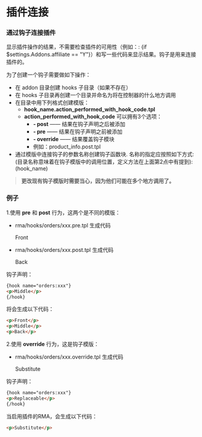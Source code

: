 插件连接
===================================

### 通过钩子连接插件

显示插件操作的结果，不需要检查插件的可用性（例如：: {if $settings.Addons.affiliate == "Y"}）和写一些代码来显示结果。钩子是用来连接插件的。

为了创建一个钩子需要做如下操作：

* 在 addon 目录创建 hooks 子目录（如果不存在）
* 在 hooks 子目录再创建一个目录并命名为将在控制器的什么地方调用
* 在目录中用下列格式创建模版：
  * __hook_name.action_performed_with_hook_code.tpl__
  * __action_performed_with_hook_code__ 可以拥有3个选项：
      * __- post__ —— 结果在钩子声明之后被添加
      * __- pre__ —— 结果在钩子声明之前被添加
      * __- override__ —— 结果覆盖钩子模块
      * 例如：product_info.post.tpl
* 通过模版中连接钩子的参数名称创建钩子函数块. 名称的指定应按照如下方式: (目录名称意味着在钩子模版中的调用位置，定义方法在上面第2点中有提到):(hook_name)

> __更改现有钩子模版时需要当心，因为他们可能在多个地方调用了。__

### 例子

1.使用 __pre__ 和 __post__ 行为，这两个是不同的模版：
  * rma/hooks/orders/xxx.pre.tpl 生成代码 <p>Front</p>
  * rma/hooks/orders/xxx.post.tpl 生成代码 <p>Back</p>

钩子声明：

```html
{hook name="orders:xxx"}
<p>Middle</p>
{/hook}
```

将会生成以下代码：

```html
<p>Front</p>
<p>Middle</p>
<p>Back</p>
```

2.使用 __override__ 行为，这是钩子模版：
* rma/hooks/orders/xxx.override.tpl 生成代码 <p>Substitute</p>

钩子声明：

```html
{hook name="orders:xxx"}
<p>Replaceable</p>
{/hook}
```


当启用插件的RMA，会生成以下代码：

```html
<p>Substitute</p>
```
